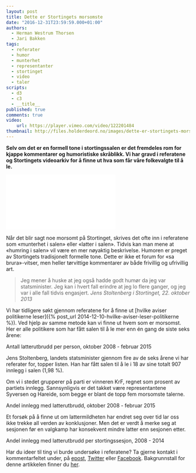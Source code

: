 ```yaml
---
layout: post
title: Dette er Stortingets morsomste
date: "2016-12-31T23:59:59.000+01:00"
authors:
  - Herman Westrum Thorsen
  - Jari Bakken
tags:
  - referater
  - humor
  - munterhet
  - representanter
  - stortinget
  - video
  - taler
scripts:
  - d3
  - c3
  - __title__
published: true
comments: true
video:
    url: https://player.vimeo.com/video/122201484
thumbnail: http://files.holderdeord.no/images/dette-er-stortingets-morsomste.png
---
```


**Selv om det er en formell tone i stortingssalen er det fremdeles rom for kjappe kommentarer og humoristiske skråblikk. Vi har gravd i referatene og Stortingets videoarkiv for å finne ut hva som får våre folkevalgte til å le.**

<iframe
    src="{{ page.video.url }}"
    class="embedded-video"
    frameborder="0"
    webkitallowfullscreen
    mozallowfullscreen
    allowfullscreen>
</iframe>

Når det blir sagt noe morsomt på Stortinget, skrives det ofte inn i referatene som «munterhet i salen» eller «latter i salen». Tidvis kan man mene at «humring i salen» vil være en mer nøyaktig beskrivelse. Humoren er preget av Stortingets tradisjonelt formelle tone. Dette er ikke et forum for «sa brura»-vitser, men heller tørvittige kommentarer av både frivillig og ufrivillig art.

> Jeg mener å huske at jeg også hadde godt humør da jeg var statsminister. Jeg kan i hvert fall erindre at jeg lo flere ganger, og jeg var i alle fall tidvis engasjert.
> <cite>Jens Stoltenberg i Stortinget, 22. oktober 2013</cite>

Vi har tidligere søkt gjennom referatene for å finne ut [hvilke aviser politikerne leser]({% post_url 2014-12-10-hvilke-aviser-leser-politikerne %}). Ved hjelp av samme metode kan vi finne ut hvem som er morsomst. Her er alle politikere som har fått salen til å le mer enn én gang de siste seks årene:

<div class="om-munterhet-representative-chart"></div>
<figcaption class="text-center">Antall latterutbrudd per person, oktober 2008 - februar 2015</figcaption>

Jens Stoltenberg, landets statsminister gjennom fire av de seks årene vi har referater for, topper listen. Han har fått salen til å le i 18 av sine totalt 907 innlegg i salen (1,98 %).

Om vi i stedet grupperer på parti er vinneren KrF, regnet som prosent av partiets innlegg. Sannsynligvis er det takket være representantene Syversen og Hareide, som begge er blant de topp fem morsomste talerne.

<div class="om-munterhet-party-percent-chart"></div>
<figcaption class="text-center">Andel innlegg med latterutbrudd, oktober 2008 - februar 2015</figcaption>

Et forsøk på å finne ut om lattermildheten har endret seg over tid lar oss ikke trekke all verden av konklusjoner. Men det er verdt å merke seg at sesjonen før en valgkamp har konsekvent mindre latter enn sesjonen etter.

<div class="om-munterhet-timeline-chart"></div>
<figcaption class="text-center">Andel innlegg med latterutbrudd per stortingssesjon, 2008 - 2014</figcaption>

Har du ideer til ting vi burde undersøke i referatene? Ta gjerne kontakt i kommentarfeltet under, på [epost](mailto:jari@holderdeord.no), [Twitter](https://twitter.com/holderdeord) eller [Facebook](https://facebook.com/holderdeord). Bakgrunnstall for denne artikkelen finner du [her](https://docs.google.com/spreadsheets/d/1ibIUhKuq-h1QL_LwTYoVuKeClm59HwLSRjcyVsm6__U/edit?usp=sharing).

